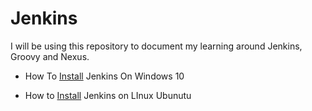 # Jenkins

I will be using this repository to document my learning around Jenkins, Groovy and Nexus. 

* How To [Install](https://www.youtube.com/watch?v=1_Zs0gQq1Yc) Jenkins On Windows 10


* How to [Install](https://learning.edx.org/course/course-v1:LinuxFoundationX+LFS167x+3T2021/block-v1:LinuxFoundationX+LFS167x+3T2021+type@sequential+block@5beae427f69b41678df7ff44c58fd682/block-v1:LinuxFoundationX+LFS167x+3T2021+type@vertical+block@6f277b873ec94a26aca2a60bcc129511) Jenkins on LInux Ubunutu
